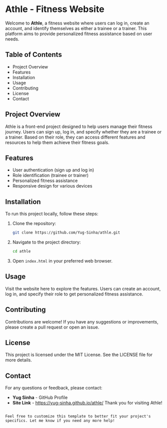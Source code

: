 # Athle - Fitness Website

Welcome to **Athle**, a fitness website where users can log in, create an account, and identify themselves as either a trainee or a trainer. This platform aims to provide personalized fitness assistance based on user needs.

## Table of Contents

- Project Overview
- Features
- Installation
- Usage
- Contributing
- License
- Contact

## Project Overview

Athle is a front-end project designed to help users manage their fitness journey. Users can sign up, log in, and specify whether they are a trainee or a trainer. Based on their role, they can access different features and resources to help them achieve their fitness goals.

## Features

- User authentication (sign up and log in)
- Role identification (trainee or trainer)
- Personalized fitness assistance
- Responsive design for various devices

## Installation

To run this project locally, follow these steps:

1. Clone the repository:
   ```bash
   git clone https://github.com/Yug-Sinha/athle.git
   ```
2. Navigate to the project directory:
   ```bash
   cd athle
   ```
3. Open `index.html` in your preferred web browser.

## Usage

Visit the website here to explore the features. Users can create an account, log in, and specify their role to get personalized fitness assistance.

## Contributing

Contributions are welcome! If you have any suggestions or improvements, please create a pull request or open an issue.

## License

This project is licensed under the MIT License. See the LICENSE file for more details.

## Contact

For any questions or feedback, please contact:
- **Yug Sinha** - GitHub Profile
- **Site Link** - https://yug-sinha.github.io/athle/
Thank you for visiting Athle!
```

Feel free to customize this template to better fit your project's specifics. Let me know if you need any more help!
